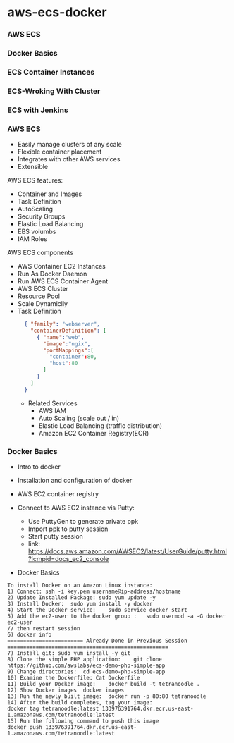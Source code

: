 # aws-ecs-docker

### AWS ECS
### Docker Basics
### ECS Container Instances
### ECS-Wroking With Cluster
### ECS with Jenkins

### AWS ECS
* Easily manage clusters of any scale
* Flexible container placement
* Integrates with other AWS services
* Extensible



AWS ECS features:
* Container and Images
* Task Definition
* AutoScaling
* Security Groups
* Elastic Load Balancing
* EBS volumbs
* IAM Roles

AWS ECS components
* AWS Container EC2 Instances
* Run As Docker Daemon
* Run AWS ECS Container Agent
* AWS ECS Cluster
* Resource Pool
* Scale Dynamiclly
* Task Definition
  ```json
    { "family": "webserver",
      "containerDefinition": [
        { "name":"web",
          "image":"ngix",
          "portMappings":[
            "container":80,
            "host":80
          ]
        }
      ]
    }
  ```
  * Related Services
    * AWS IAM
    * Auto Scaling (scale out / in)
    * Elastic Load Balancing (traffic distribution)
    * Amazon EC2 Container Registry(ECR)

### Docker Basics
* Intro to docker
* Installation and configuration of docker
* AWS EC2 container registry

* Connect to AWS EC2 instance vis Putty:
  * Use PuttyGen to generate private ppk 
  * Import ppk to putty session
  * Start putty session
  * link: https://docs.aws.amazon.com/AWSEC2/latest/UserGuide/putty.html?icmpid=docs_ec2_console
  
  
* Docker Basics 
 ```
 To install Docker on an Amazon Linux instance:
1) Connect: ssh -i key.pem username@ip-address/hostname
2) Update Installed Package: sudo yum update -y
3) Install Docker:	sudo yum install -y docker
4) Start the Docker service:	sudo service docker start
5) Add the ec2-user to the docker group :	sudo usermod -a -G docker ec2-user 
// then restart session
6) docker info
======================== Already Done in Previous Session ===================================================
7) Install git:	sudo yum install -y git
8) Clone the simple PHP application:	git clone https://github.com/awslabs/ecs-demo-php-simple-app
9) Change directories:	cd ecs-demo-php-simple-app
10) Examine the Dockerfile:	Cat Dockerfile
11) Build your Docker image:	docker build -t tetranoodle .
12) Show Docker images	docker images
13) Run the newly built image:	docker run -p 80:80 tetranoodle
14) After the build completes, tag your image:	
docker tag tetranoodle:latest 133976391764.dkr.ecr.us-east-1.amazonaws.com/tetranoodle:latest 
15) Run the following command to push this image 
docker push 133976391764.dkr.ecr.us-east-1.amazonaws.com/tetranoodle:latest
 ```
